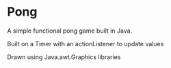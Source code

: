 # Pong
A simple functional pong game built in Java.

Built on a Timer with an actionListener to update values

Drawn using Java.awt.Graphics libraries
